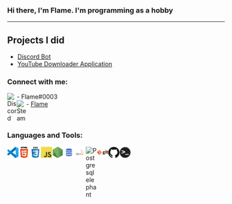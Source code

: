 ### Hi there, I'm Flame. I'm programming as a hobby

<hr>

## Projects I did

-   [Discord Bot](https://flamebullet.github.io/Ro-Bot-V2-Webpage/#/)<br>
-   [YouTube Downloader Application](https://github.com/Flamebullet/youtube-downloader/releases)

### Connect with me:

<img align="left" alt="Discord" width="22px" src="https://cdn.jsdelivr.net/npm/simple-icons@3.13.0/icons/discord.svg"/>- Flame#0003 <br>
<img align="left" alt="Steam" width="22px" src="https://cdn.jsdelivr.net/npm/simple-icons@3.13.0/icons/steam.svg" /> - [Flame]('https://steamcommunity.com/id/Flamebullet/') <br>

<!-- <img align="left" alt="Twitter" width="22px" src="https://cdn.jsdelivr.net/npm/simple-icons@v3/icons/twitter.svg" /> - [@Flamebullet](https://www.twitter.com/Flamebullet)<br> -->

<br />

### Languages and Tools:

[<img align="left" alt="Visual Studio Code" width="26px" src="https://raw.githubusercontent.com/github/explore/80688e429a7d4ef2fca1e82350fe8e3517d3494d/topics/visual-studio-code/visual-studio-code.png" />][vscode]
[<img align="left" alt="HTML5" width="26px" src="https://raw.githubusercontent.com/github/explore/80688e429a7d4ef2fca1e82350fe8e3517d3494d/topics/html/html.png" />][html5]
<img align="left" alt="CSS3" width="26px" src="https://raw.githubusercontent.com/github/explore/80688e429a7d4ef2fca1e82350fe8e3517d3494d/topics/css/css.png" />
[<img align="left" alt="JavaScript" width="26px" src="https://raw.githubusercontent.com/github/explore/80688e429a7d4ef2fca1e82350fe8e3517d3494d/topics/javascript/javascript.png" />][js]
[<img align="left" alt="Node.js" width="26px" src="https://raw.githubusercontent.com/github/explore/80688e429a7d4ef2fca1e82350fe8e3517d3494d/topics/nodejs/nodejs.png" />][nodejs]
[<img align="left" alt="SQL" width="26px" src="https://raw.githubusercontent.com/github/explore/80688e429a7d4ef2fca1e82350fe8e3517d3494d/topics/sql/sql.png" />][mysql]
[<img align="left" alt="MySQL" width="26px" src="https://raw.githubusercontent.com/github/explore/80688e429a7d4ef2fca1e82350fe8e3517d3494d/topics/mysql/mysql.png" />][mysql]
[<img align="left" width="26px" alt="Postgresql elephant" src="https://upload.wikimedia.org/wikipedia/commons/thumb/2/29/Postgresql_elephant.svg/512px-Postgresql_elephant.svg.png"/>][postgres]
[<img align="left" alt="Git" width="26px" src="https://raw.githubusercontent.com/github/explore/80688e429a7d4ef2fca1e82350fe8e3517d3494d/topics/git/git.png" />][github]
[<img align="left" alt="GitHub" width="26px" src="https://raw.githubusercontent.com/github/explore/78df643247d429f6cc873026c0622819ad797942/topics/github/github.png" />][github]
<img align="left" alt="Terminal" width="26px" src="https://raw.githubusercontent.com/github/explore/80688e429a7d4ef2fca1e82350fe8e3517d3494d/topics/terminal/terminal.png" />

[github]: https://github.com/Flamebullet
[postgres]: https://www.postgresql.org
[mysql]: https://www.mysql.com
[nodejs]: https://nodejs.org/en/
[js]: https://www.javascript.com
[html5]: https://html.com/html5/
[vscode]: https://code.visualstudio.com
